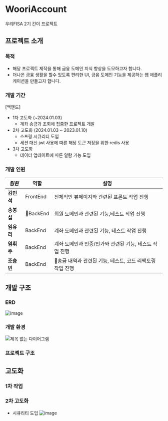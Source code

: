 # WooriAccount
우리FISA 2기 간이 프로젝트

## 프로젝트 소개
### 목적
- 해당 프로젝트 제작을 통해 금융 도메인 지식 향상을 도모하고자 합니다.
- 더나은 금융 생활을 할수 있도록 편리한 UI, 금융 도메인 기능을 제공하는 웹 애플리케이션을 만들고자 합니다.
  
### 개발 기간
[백엔드]
- 1차 고도화 (~2024.01.03)
  - 계좌 송금과 조회에 집중한 프로젝트 개발 
- 2차 고도화 (2024.01.03 ~ 2023.01.10)
  - 스프링 시큐리티 도입
  - 세션 대신 jwt 사용에 따른 해당 토큰 저장을 위한 redis 사용
- 3차 고도화
  - 데이터 업데이트에 따른 알람 기능 도입

### 개발 인원
|***팀원***|역할|설명|
|----------|----|----|
|**김민석**|FrontEnd|전체적인 뷰페이지와 관련된 프론트 작업 진행|
|**송봉섭**|BackEnd|회원 도메인과 관련된 기능,테스트 작업 진행|
|**임유리**|BackEnd|계좌 도메인과 관련된 기능, 테스트 작업 진행|
|**염휘주**|BackEnd|계좌 도메인과 인증/인가와 관련된 기능, 테스트 작업 진행|
|**조승빈**|BackEnd|송금 내역과 관련된 기능, 테스트, 코드 리팩토링 작업 진행|


## 개발 구조
### ERD
![image](https://github.com/BullChallenger/WooriAccount/assets/81970382/56a208d9-ff7f-45cc-ac1f-36a32a524a68)

### 개발 환경
![제목 없는 다이어그램](https://github.com/BullChallenger/WooriAccount/assets/81970382/e59c80fe-7c48-4e6d-90ce-31539b290e7b)

### 프로젝트 구조


## 고도화

### 1차 작업


### 2차 고도화
- 시큐리티 도입
![image](https://github.com/BullChallenger/WooriAccount/assets/81970382/c7bbb4dc-ed0c-4db2-b2bc-d441cbe64992)

